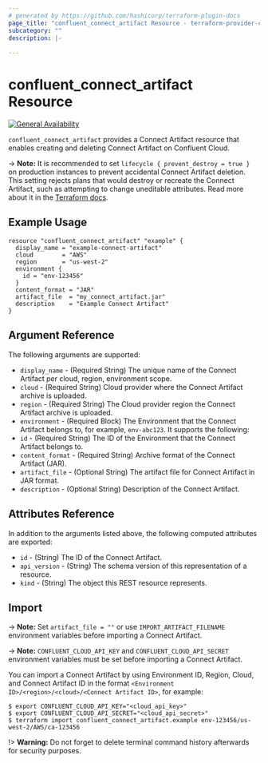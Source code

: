```yaml
---
# generated by https://github.com/hashicorp/terraform-plugin-docs
page_title: "confluent_connect_artifact Resource - terraform-provider-confluent"
subcategory: ""
description: |-
  
---
```


# confluent_connect_artifact Resource

[![General Availability](https://img.shields.io/badge/Lifecycle%20Stage-General%20Availability-%2345c6e8)](https://docs.confluent.io/cloud/current/api.html#section/Versioning/API-Lifecycle-Policy)

`confluent_connect_artifact` provides a Connect Artifact resource that enables creating and deleting Connect Artifact on Confluent Cloud.

-> **Note:** It is recommended to set `lifecycle { prevent_destroy = true }` on production instances to prevent accidental Connect Artifact deletion. This setting rejects plans that would destroy or recreate the Connect Artifact, such as attempting to change uneditable attributes. Read more about it in the [Terraform docs](https://www.terraform.io/language/meta-arguments/lifecycle#prevent_destroy).

## Example Usage

```hcl
resource "confluent_connect_artifact" "example" {
  display_name = "example-connect-artifact"
  cloud        = "AWS"
  region       = "us-west-2"
  environment {
    id = "env-123456"
  }
  content_format = "JAR"
  artifact_file  = "my_connect_artifact.jar"
  description    = "Example Connect Artifact"
}
```

## Argument Reference

The following arguments are supported:

* `display_name` - (Required String) The unique name of the Connect Artifact per cloud, region, environment scope.
* `cloud` - (Required String) Cloud provider where the Connect Artifact archive is uploaded.
* `region` - (Required String) The Cloud provider region the Connect Artifact archive is uploaded.
* `environment` - (Required Block) The Environment that the Connect Artifact belongs to, for example, `env-abc123`. It supports the following:
* `id` - (Required String) The ID of the Environment that the Connect Artifact belongs to.
* `content_format` - (Required String) Archive format of the Connect Artifact (JAR).
* `artifact_file` - (Optional String) The artifact file for Connect Artifact in JAR format.
* `description` - (Optional String) Description of the Connect Artifact.

## Attributes Reference

In addition to the arguments listed above, the following computed attributes are exported:

* `id` - (String) The ID of the Connect Artifact.
* `api_version` - (String) The schema version of this representation of a resource.
* `kind` - (String) The object this REST resource represents.

## Import

-> **Note:** Set `artifact_file = ""` or use `IMPORT_ARTIFACT_FILENAME` environment variables before importing a Connect Artifact.

-> **Note:** `CONFLUENT_CLOUD_API_KEY` and `CONFLUENT_CLOUD_API_SECRET` environment variables must be set before importing a Connect Artifact.

You can import a Connect Artifact by using Environment ID, Region, Cloud, and Connect Artifact ID in the format `<Environment ID>/<region>/<cloud>/<Connect Artifact ID>`, for example:

```shell
$ export CONFLUENT_CLOUD_API_KEY="<cloud_api_key>"
$ export CONFLUENT_CLOUD_API_SECRET="<cloud_api_secret>"
$ terraform import confluent_connect_artifact.example env-123456/us-west-2/AWS/ca-123456
```

!> **Warning:** Do not forget to delete terminal command history afterwards for security purposes.
